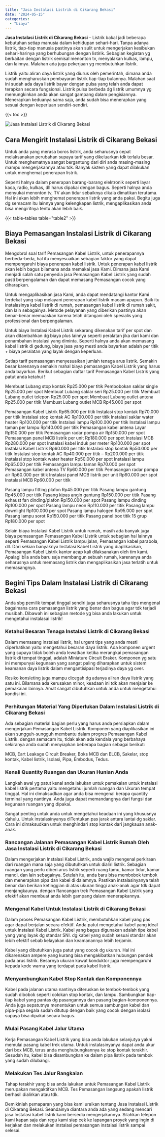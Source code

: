 ```yaml
---
title: "Jasa Instalasi Listrik di Cikarang Bekasi"
date: "2024-05-15"
categories: 
  - "biaya"
---
```


**Jasa Instalasi Listrik di Cikarang Bekasi** – Listrik bakal jadi beberapa kebutuhan setiap manusia dalam kehidupan sehari-hari. Tanpa adanya listrik, tiap-tiap manusia pastinya akan sulit untuk mengerjakan kesibukan sehari-harinya yang berhubungan dengan listirik. Sebagian kegiatan yg berkaitan dengan listrik semisal menonton tv, menyalakan kulkas, lampu, dan lainnya. Malahan ada juga pekerjaan yg membutuhkan listrik.

Listrik yaitu aliran daya listrik yang diurus oleh pemerintah, dimana anda sudah mengharuskan pembayaran listrik tiap-tiap bulannya. Malahan saat ini sudah ada daya listrik bayar dengan pulsa yang telah anda dapat terapkan secara fungsional. Listrik pulsa berbeda dg listrik umumnya yg memungkinkan anda akan sangat gampang dalam pengisiannya. Menerapkan keduanya sama saja, anda sudah bisa menerapkan yang sesuai dengan keperluan sendiri-sendiri.

{{< toc >}}

![Jasa Instalasi Listrik di Cikarang Bekasi](/images/instalasi-listrik-murah30.png)

## Cara Mengirit Instalasi Listrik di Cikarang Bekasi

Untuk anda yang merasa boros listrik, anda seharusnya cepat melaksanakan perubahan supaya tarif yang dikeluarkan tdk terlalu besar. Untuk menghematnya sangat bergantung dari diri anda masing-masing mampu mengerjakannya atau tdk. Banyak sistem yang dapat dilakukan untuk menghemat penerapan listrik.

Seperti halnya dalam penerapan barang-barang elektronik seperti layar kaca, radio, kulkas, dll harus dipakai dengan bagus. Seperti halnya anda menyukai menonton tv, TV akan tidur sebaiknya dikala dimatikan terutama. Hal ini akan lebih menghemat penerapan listrik yang anda pakai. Begitu juga dg semacam itu lainnya yang kelengkapan listrik, mengaplikasikan anda bisa mengiritnya tentu akan lebih baik.

{{< table-tables table="table2" >}}

## Biaya Pemasangan Instalasi Listrik di Cikarang Bekasi

Mengobrol soal tarif Pemasangan Kabel Listrik, untuk penerapannya berbeda-beda, hal itu menyesuaikan sebagian faktor yang dapat mempengaruhi biaya penerapan kabel listrik. Untuk penerapan kabel listrik akan lebih bagus bilamana anda memakai jasa Kami. Dimana jasa Kami menjadi salah satu penyedia jasa Pemasangan Kabel Listrik yang sudah pasti berpengalaman dan dapat memasang Pemasangan cocok yang diharapkan.

Untuk mengaplikasikan jasa Kami, anda dapat mendatangi kantor Kami terdekat yang siap melayani penerapan kabel listrik macam apapun. Baik itu instalasinya kabel listrik di rumah, pemasangan kabel listrik di rumah sakit, dan lain sebagainya. Metode pelayanan yang diberikan pastinya akan benar-benar memuaskan karena telah ditangani oleh spesialis yang professional dan berpengalaman.

Untuk biaya Instalasi Kabel Listrik sekarang dikenakan tarif per spot dan akan ditambahkan dg biaya plus lainnya seperti peralatan jika dari kami dan penambahan instalasi yang diminta. Seperti halnya anda akan memasang kabel listrik di gedung, biaya jasa yang mesti anda bayarkan adalah per titik + biaya peralatan yang layak dengan keperluan.

Setiap tarif pemasangan menyesuaikan jumlah tenaga arus listrik. Semakin besar karenanya semakin mahal biaya pemasangan Kabel Listrik yang harus anda bayarkan. Berikut sebagian daftar tarif Pemasangan Kabel Listrik yang patut anda ketahui !

Membuat Lubang stop kontak Rp25.000 per titik Pembobokan saklar single Rp25.000 per spot Membuat Lubang saklar seri Rp25.000 per titik Membuat Lubang outlet telepon Rp25.000 per spot Membuat Lubang outlet antena Rp25.000 per titik Membuat Lubang outlet MCB Rp45.000 per spot

Pemasangan Kabel Listrik Rp65.000 per titik Instalasi stop kontak Rp70.000 per titik Instalasi stop kontak AC Rp100.000 per titik Instalasi saklar water heater Rp100.000 per titik Instalasi lampu Rp100.000 per titik Instalasi lampu taman per lampu Rp140.000 per titik Pemasangan kabel antena Layar Rp150.000 per titik Pemasangan radar pompa air Rp150.000 per spot Pemasangan panel MCB listrik per unit Rp180.000 per spot Instalasi MCB Rp280.000 per spot Instalasi kabel induk per meter Rp100.000 per spot Instalasi Kabel Listrik Rp60.000 per titik Instalasi stop kontak Rp50.000 per titik Instalasi stop kontak AC Rp40.000 per titik – Rp200.000 per titik Instalasi stop kontak water heater Rp50.000 per spot Instalasi lampu Rp65.000 per titik Pemasangan lampu taman Rp70.000 per spot Pemasangan kabel antena TV Rp60.000 per titik Pemasangan radar pompa air Rp60.000 per titik Instalasi panel MCB listrik per unit Rp90.000 per spot Instalasi MCB Rp60.000 per titik

Pasang lampu fitting plafon Rp45.000 per titik Pasang lampu gantung Rp45.000 per titik Pasang kipas angin gantung Rp150.000 per titik Pasang exhaust fan dinding/plafon Rp150.000 per spot Pasang lampu dinding Rp100.000 per spot Pasang lampu neon Rp110.000 per titik Pasang lampu downlight Rp100.000 per spot Pasang lampu halogen Rp95.000 per spot Pasang lampu sorot Rp150.000 per titik Pasang panel box titik 15 grup Rp180.000 per spot

Selain biaya Instalasi Kabel Listrik untuk rumah, masih ada banyak juga biaya pemasangan Pemasangan Kabel Listrik untuk sebagian hal lainnya seperti Pemasangan Kabel Listrik lampu jalan, Pemasangan kabel parabola, dll. Dari sekian banyaknya Instalasi Kabel Listrik yang diaplikasikan, Pemasangan Kabel Listrik kantor acap kali dilaksanakan oleh tim kami. Apalagi bila anda baru saja membangun sebuah rumah, karenanya anda seharusnya untuk memasang listrik dan mengaplikasikan jasa terlatih untuk memasangnya.

## Begini Tips Dalam Instalasi Listrik di Cikarang Bekasi


Anda sbg pemilik tempat tinggal sendiri juga seharusnya tahu tips mengenal bagaimana cara pemasangan listrik yang benar dan bagus agar tdk terjadi musibah. Dibawah ini sebagian metode yg bisa anda lakukan untuk mengetahui instalasai listrik!

### Ketahui Besaran Tenaga Instalasi Listrik di Cikarang Bekasi

Dalam memasang instalasi listrik, hal urgent tips yang anda mesti diperhatikan yaitu mengetahui besaran daya listrik. Ada komponen urgent yang supaya tidak boleh anda lewatkan ketika merangkai pemasangan listrik di tempat tinggal, adalah Miniature Circuit Braker. Komponen yg satu ini mempunyai kegunaan yang sangat paling diharapkan untuk sistem keamanan daya listrik dalam mengantisipasi terjadinya daya yg over.

Resiko konsleting juga mampu dicegah dg adanya aliran daya listrik yang satu ini. Bilamana ada kerusakan minor, keadaan ini tdk akan menjalar ke pemakaian lainnya. Amat sangat dibutuhkan untuk anda untuk mengetahui kondisi ini.

### Perhitungan Material Yang Diperlukan Dalam Instalasi Listrik di Cikarang Bekasi

Ada sebagian material bagian perlu yang harus anda persiapkan dalam mengerjakan Pemasangan Kabel Listrik. Komponen yang diaplikasikan ini akan sungguh-sungguh membantu dalam progres Pemasangan Kabel Listrik. dengan semacam itu, tidak akan ada kendala yang berbahaya sekiranya anda sudah menyiapkan beberapa bagian sebagai berikut:

MCB, Eart Leakage Circuit Breaker, Boks MCB dan ELCB, Sakelar, stop kontak, Kabel listrik, Isolasi, Pipa, Embodus, Tedus.

### Kenali Quantity Ruangan dan Ukuran Hunian Anda

Langkah awal yg patut kenal anda lakukan untuk pemakaian untuk instalasi kabel listrik pertama yaitu mengetahui jumlah ruangan dan Ukuran tempat tinggal. Hal ini dimaksudkan agar anda bisa mengenal berapa quantity terminal yang nantinya. Anda juga dapat memandangnya dari fungsi dan kegunaan ruangan yang dipakai.

Sangat penting untuk anda untuk mengetahui keadaan ini yang khususnya dahulu. Untuk instalasinyanya diTentukan pas jarak antara lantai dg saklar. Cara ini dimaksudkan untuk menghindari stop kontak dari jangkauan anak-anak.

### Rancangan Jalanan Pemasangan Kabel Listrik Rumah Oleh Jasa Instalasi Listrik di Cikarang Bekasi

Dalam mengerjakan Instalasi Kabel Listrik, anda wajib mengenal perkiraan dari ruangan mana saja yang dibutuhkan untuk dialiri listrik. Sebagian ruangan yang perlu diberi arus listrik seperti ruang tamu, kamar tidur, kamar mandi, dan lain sebagainya. Setelah itu, anda baru bisa membobok tembok dan menerapkan pipa dan kabel di dalamnya. Pastikan instalasinyanya telah benar dan berikan ketinggian di atas ukuran tinggi anak-anak agar tdk dapat menjangkaunya. dengan Rancangan trek Pemasangan Kabel Listrik yang efektif akan membuat anda lebih gampang dalam menerapkannya.

### Mengenal Kabel Untuk Instalasi Listrik di Cikarang Bekasi

Dalam proses Pemasangan Kabel Listrik, membutuhkan kabel yang pas agar dapat berjalan secara efektif. Anda patut mengetahui kabel yang ideal untuk Instalasi Kabel Listrik. Kabel yang bagus digunakan adalah tipe kabel yang yang layak dg standar SNI. dg kabel yang sudah sesuai standar akan lebih efektif sebab kelayakan dan keamanannya lebih terjamin.

Kabel yang dibutuhkan juga patut yang cocok dg ukuran. Hal ini dikarenakan ampere yang kurang bisa mengakibatkan hubungan pendek pada arus listrik. Besarnya ukuran kawat konduktor juga mempengaruhi kepada kode warna yang terdapat pada kabel listrik.

### Menyambungkan Kabel Stop Kontak dan Komponennya

Kabel pada jalanan utama nantinya diteruskan ke tembok-tembok yang sudah dibobok seperti colokan stop kontak, dan lampu. Sambungkan tiap-tiap kabel yang pantas dg pasangannya dan pasang bagian-komponennya. Anda juga sepatutnya menentukan untuk semua sambungan kabel dan pipa-pipa segala sudah ditutup dengan baik yang cocok dengan isolasi supaya bisa dipakai secara bagus.

### Mulai Pasang Kabel Jalur Utama

Kerja Pemasangan Kabel Listrik yang bisa anda lakukan selanjutya yakni memulai pasang kabel trek utama. Untuk instalasinyanya dapat anda ukur dari box MCB, terus anda menghubungkannya ke stop kontak terakhir. Sesudah itu, kabel bisa disambungkan ke dalam pipa listrik pada tembok yang sudah dilubangi.

### Melakukan Tes Jalur Rangkaian

Tahap terakhir yang bisa anda lakukan untuk Pemasangan Kabel Listrik merupakan mengaktifkan MCB. Tes Pemasangan langsung apakah listrik berhasil dialirkan atau tdk.

Demikinlah pemaparan yang bisa kami uraikan tentang Jasa Instalasi Listrik di Cikarang Bekasi. Seandainya diantara anda ada yang sedang mencari jasa Instalasi kabel listrik kami bersedia mengerjakannya. Silahkan telepon kami kapan saja dan regu kami siap cek ke lapangan proyek yang ingin di kerjakan dan melakukan instalasi pemasangan instalasi listrik sampai selesai.
